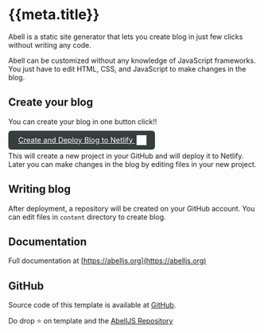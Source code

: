 # {{meta.title}}

Abell is a static site generator that lets you create blog in just few clicks without writing any code. 

Abell can be customized without any knowledge of JavaScript frameworks. You just have to edit HTML, CSS, and JavaScript to make changes in the blog.

## Create your blog

You can create your blog in one button click!!

<a 
  style="border-radius: 6px;font-size: 11pt; padding:10px 20px;background-color: #353D3E; color: #ffffff;" 
  href="https://app.netlify.com/start/deploy?repository=https://github.com/abelljs/abell-starter-minima"> 
  Create and Deploy Blog to Netlify <img style="position: relative; top: 5px;left: 3px;" alt="netlify logo" width="20" src="./assets/netlify.svg">
</a>

This will create a new project in your GitHub and will deploy it to Netlify. Later you can make changes in the blog by editing files in your new project.

## Writing blog

After deployment, a repository will be created on your GitHub account. You can edit files in `content` directory to create blog.

## Documentation

Full documentation at [https://abelljs.org](https://abelljs.org)

## GitHub
Source code of this template is available at [GitHub](https://github.com/abelljs/abell-starter-minima). 

Do drop ⭐️ on template and the [AbellJS Repository](https://github.com/abelljs/abell)


